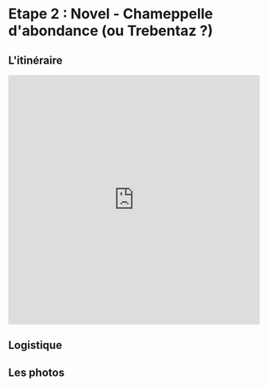 # Etape 2 : Novel - Chameppelle d'abondance (ou Trebentaz ?)

## L'itinéraire

<iframe src="https://gpx.studio/?state=%7B%22ids%22:%5B%221E00CX7n82pzEIq1fJ77jI3iHRA_Duw4k%22%5D%7D&embed" width="100%" height="500" frameborder="0" allowfullscreen><p><a href="https://gpx.studio/?state=%7B%22ids%22:%5B%221E00CX7n82pzEIq1fJ77jI3iHRA_Duw4k%22%5D%7D"></a></p></iframe>


## Logistique


## Les photos

